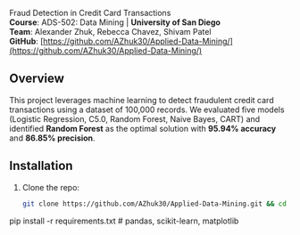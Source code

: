 Fraud Detection in Credit Card Transactions  
**Course**: ADS-502: Data Mining | **University of San Diego**  
**Team**: Alexander Zhuk, Rebecca Chavez, Shivam Patel  
**GitHub**: [https://github.com/AZhuk30/Applied-Data-Mining/](https://github.com/AZhuk30/Applied-Data-Mining/)  

##  Overview  
This project leverages machine learning to detect fraudulent credit card transactions using a dataset of 100,000 records. We evaluated five models (Logistic Regression, C5.0, Random Forest, Naive Bayes, CART) and identified **Random Forest** as the optimal solution with **95.94% accuracy** and **86.85% precision**.  

## Installation  
1. Clone the repo:  
   ```bash 
   git clone https://github.com/AZhuk30/Applied-Data-Mining.git && cd Applied-Data-Mining  


pip install -r requirements.txt  # pandas, scikit-learn, matplotlib  

